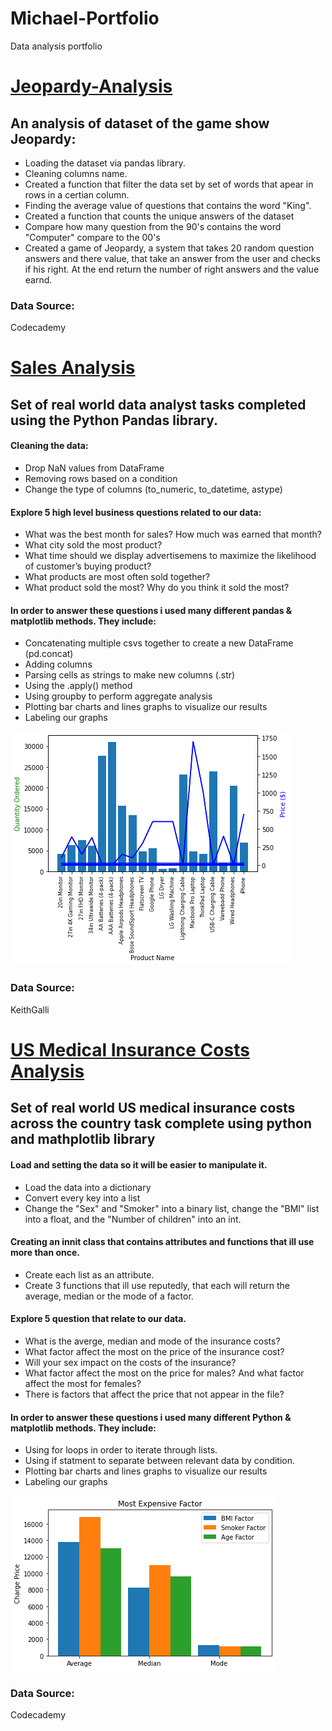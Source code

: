 # Michael-Portfolio
Data analysis portfolio

# [Jeopardy-Analysis](https://github.com/Michaelbab7/Jeopardy-Analsis/blob/main/Jeoprdy%20project.ipynb)
## An analysis of  dataset of the game show Jeopardy:
* Loading the dataset via pandas library. 
* Cleaning columns name.
* Created a function that filter the data set by set of words that apear in rows in a certian column.
* Finding the average value of questions that contains the word "King".
* Created a function that counts the unique answers of the dataset
* Compare how many question from the 90's contains the word "Computer" compare to the 00's
* Created a game of Jeopardy, a system that takes 20 random question answers and there value, that take an answer from the user and checks if his right. At the end return the number of right answers and the value earnd.

### Data Source:
Codecademy






# [Sales Analysis](https://github.com/Michaelbab7/Projects/blob/main/Sales%20Analysis.ipynb)
## Set of real world data analyst tasks completed using the Python Pandas library.
#### Cleaning the data:
* Drop NaN values from DataFrame
* Removing rows based on a condition
* Change the type of columns (to_numeric, to_datetime, astype)

####  Explore 5 high level business questions related to our data:
* What was the best month for sales? How much was earned that month?
* What city sold the most product?
* What time should we display advertisemens to maximize the likelihood of customer’s buying product?
* What products are most often sold together?
* What product sold the most? Why do you think it sold the most?

#### In order to answer these questions i used many different pandas & matplotlib methods. They include:
* Concatenating multiple csvs together to create a new DataFrame (pd.concat)
* Adding columns
* Parsing cells as strings to make new columns (.str)
* Using the .apply() method
* Using groupby to perform aggregate analysis
* Plotting bar charts and lines graphs to visualize our results
* Labeling our graphs

![](imagess/sales%20image%201.png)



### Data Source:
KeithGalli





# [US Medical Insurance Costs Analysis](https://github.com/Michaelbab7/Projects/blob/main/us-medical-insurance-costs-project.ipynb)
## Set of real world US medical insurance costs across the country task complete using python and mathplotlib library
#### Load and setting the data so it will be easier to manipulate it.
* Load the data into a dictionary
* Convert every key into a list
* Change the "Sex" and "Smoker" into a binary list, change the "BMI" list into a float, and the "Number of children" into an int.

#### Creating an innit class that contains attributes and functions that ill use more than once.
* Create each list as an attribute.
* Create 3 functions that ill use reputedly, that each will return the average, median or the mode of a factor.

#### Explore 5 question that relate to our data.
* What is the averge, median and mode of the insurance costs?
* What factor affect the most on the price of the insurance cost?
* Will your sex impact on the costs of the insurance?
* What factor affect the most on the price for males? And what factor affect the most for females?
* There is factors that affect the price that not appear in the file?

#### In order to answer these questions i used many different Python & matplotlib methods. They include:
* Using for loops in order to iterate through lists.
* Using if statment to separate between relevant data by condition.
* Plotting bar charts and lines graphs to visualize our results
* Labeling our graphs

![](imagess/medical_project_photo.png)

### Data Source:
Codecademy
